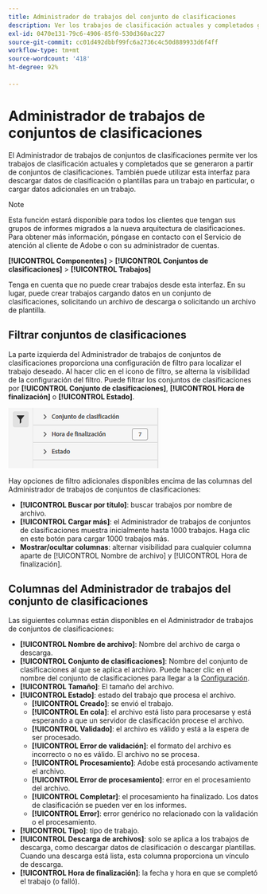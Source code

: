 ```yaml
---
title: Administrador de trabajos del conjunto de clasificaciones
description: Ver los trabajos de clasificación actuales y completados generados a partir de los conjuntos de clasificaciones.
exl-id: 0470e131-79c6-4906-85f0-530d360ac227
source-git-commit: cc01d492dbbf99fc6a2736c4c50d889933d6f4ff
workflow-type: tm+mt
source-wordcount: '418'
ht-degree: 92%

---
```


# Administrador de trabajos de conjuntos de clasificaciones

El Administrador de trabajos de conjuntos de clasificaciones permite ver los trabajos de clasificación actuales y completados que se generaron a partir de conjuntos de clasificaciones. También puede utilizar esta interfaz para descargar datos de clasificación o plantillas para un trabajo en particular, o cargar datos adicionales en un trabajo.

>[!NOTE]
>
>Esta función estará disponible para todos los clientes que tengan sus grupos de informes migrados a la nueva arquitectura de clasificaciones. Para obtener más información, póngase en contacto con el Servicio de atención al cliente de Adobe o con su administrador de cuentas.

**[!UICONTROL Componentes]** > **[!UICONTROL Conjuntos de clasificaciones]** > **[!UICONTROL Trabajos]**

Tenga en cuenta que no puede crear trabajos desde esta interfaz. En su lugar, puede crear trabajos cargando datos en un conjunto de clasificaciones, solicitando un archivo de descarga o solicitando un archivo de plantilla.

## Filtrar conjuntos de clasificaciones

La parte izquierda del Administrador de trabajos de conjuntos de clasificaciones proporciona una configuración de filtro para localizar el trabajo deseado. Al hacer clic en el icono de filtro, se alterna la visibilidad de la configuración del filtro. Puede filtrar los conjuntos de clasificaciones por **[!UICONTROL Conjunto de clasificaciones]**, **[!UICONTROL Hora de finalización]** o **[!UICONTROL Estado]**.

![Filtros de trabajo de conjunto de clasificaciones](../assets/classification-set-job-filters.png)

Hay opciones de filtro adicionales disponibles encima de las columnas del Administrador de trabajos de conjuntos de clasificaciones:

* **[!UICONTROL Buscar por título]**: buscar trabajos por nombre de archivo.
* **[!UICONTROL Cargar más]**: el Administrador de trabajos de conjuntos de clasificaciones muestra inicialmente hasta 1000 trabajos. Haga clic en este botón para cargar 1000 trabajos más.
* **Mostrar/ocultar columnas**: alternar visibilidad para cualquier columna aparte de [!UICONTROL Nombre de archivo] y [!UICONTROL Hora de finalización].

## Columnas del Administrador de trabajos del conjunto de clasificaciones

Las siguientes columnas están disponibles en el Administrador de trabajos de conjuntos de clasificaciones:

* **[!UICONTROL Nombre de archivo]**: Nombre del archivo de carga o descarga.
* **[!UICONTROL Conjunto de clasificaciones]**: Nombre del conjunto de clasificaciones al que se aplica el archivo. Puede hacer clic en el nombre del conjunto de clasificaciones para llegar a la [Configuración](settings.md).
* **[!UICONTROL Tamaño]**: El tamaño del archivo.
* **[!UICONTROL Estado]**: estado del trabajo que procesa el archivo.
   * **[!UICONTROL Creado]**: se envió el trabajo.
   * **[!UICONTROL En cola]**: el archivo está listo para procesarse y está esperando a que un servidor de clasificación procese el archivo.
   * **[!UICONTROL Validado]**: el archivo es válido y está a la espera de ser procesado.
   * **[!UICONTROL Error de validación]**: el formato del archivo es incorrecto o no es válido. El archivo no se procesa.
   * **[!UICONTROL Procesamiento]**: Adobe está procesando activamente el archivo.
   * **[!UICONTROL Error de procesamiento]**: error en el procesamiento del archivo.
   * **[!UICONTROL Completar]**: el procesamiento ha finalizado. Los datos de clasificación se pueden ver en los informes.
   * **[!UICONTROL Error]**: error genérico no relacionado con la validación o el procesamiento.
* **[!UICONTROL Tipo]**: tipo de trabajo.
* **[!UICONTROL Descarga de archivos]**: solo se aplica a los trabajos de descarga, como descargar datos de clasificación o descargar plantillas. Cuando una descarga está lista, esta columna proporciona un vínculo de descarga.
* **[!UICONTROL Hora de finalización]**: la fecha y hora en que se completó el trabajo (o falló).
